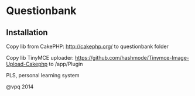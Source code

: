 Questionbank
============

Installation
------------

Copy lib from CakePHP: http://cakephp.org/ to questionbank folder

Copy lib TinyMCE uploader: https://github.com/hashmode/Tinymce-Image-Upload-Cakephp to /app/Plugin

PLS, personal learning system

@vpq 2014